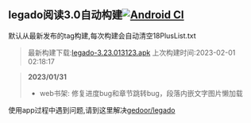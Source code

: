 ## legado阅读3.0自动构建[![Android CI](https://github.com/10bits/gedoor-Build/workflows/Android%20CI/badge.svg)](https://github.com/10bits/gedoor-Build/actions)

默认从最新发布的tag构建,每次构建会自动清空18PlusList.txt

> 最新构建下载:[legado-3.23.013123.apk](https://github.com/nsv2051/gedoor-Build/releases/download/legado-3.23.013123/legado-3.23.013123.apk) 上次构建时间:2023-02-01 02:18:17
<!--start-->
> **2023/01/31**
> * web书架: 修复进度bug和章节跳转bug，段落内嵌文字图片懒加载
<!--end-->
  
使用app过程中遇到问题,请到这里解决[gedoor/legado](https://github.com/gedoor/legado/issues)

